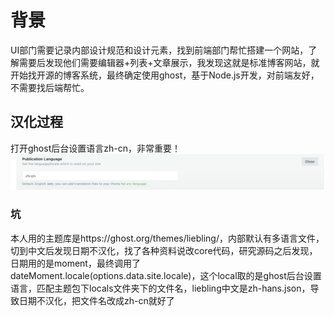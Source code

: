 # 背景
UI部门需要记录内部设计规范和设计元素，找到前端部门帮忙搭建一个网站，了解需要后发现他们需要编辑器+列表+文章展示，我发现这就是标准博客网站，就开始找开源的博客系统，最终确定使用ghost，基于Node.js开发，对前端友好，不需要找后端帮忙。

## 汉化过程
打开ghost后台设置语言zh-cn，非常重要！
![](../images/ghost-set-language.png)
### 坑
本人用的主题库是https://ghost.org/themes/liebling/，内部默认有多语言文件，切到中文后发现日期不汉化，找了各种资料说改core代码，研究源码之后发现，日期用的是moment，最终调用了dateMoment.locale(options.data.site.locale)，这个local取的是ghost后台设置语言，匹配主题包下locals文件夹下的文件名，liebling中文是zh-hans.json，导致日期不汉化，把文件名改成zh-cn就好了
